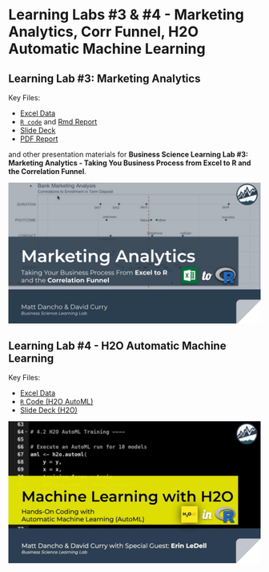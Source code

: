 
<!-- README.md is generated from README.Rmd. Please edit that file -->

# Learning Labs \#3 & \#4 - Marketing Analytics, Corr Funnel, H2O Automatic Machine Learning 

## Learning Lab \#3: Marketing Analytics

Key Files:

  - [Excel
    Data](https://github.com/business-science/presentations/tree/master/2019_02_13_Learning_Lab_Marketing_Analytics/data)
  - [`R
    code`](https://github.com/business-science/presentations/blob/master/2019_02_13_Learning_Lab_Marketing_Analytics/marketing_analysis.R)
    and [Rmd
    Report](https://github.com/business-science/presentations/blob/master/2019_02_13_Learning_Lab_Marketing_Analytics/marketing_analysis_report.Rmd)
  - [Slide
    Deck](https://github.com/business-science/presentations/blob/master/2019_02_13_Learning_Lab_Marketing_Analytics/Excel_To_R.pdf)
  - [PDF
    Report](https://github.com/business-science/presentations/blob/master/2019_02_13_Learning_Lab_Marketing_Analytics/marketing_analysis_report.pdf)

and other presentation materials for **Business Science Learning Lab
\#3: Marketing Analytics - Taking You Business Process from Excel to R
and the Correlation Funnel**.


![](Excel_to_R_thumb.jpg)<!-- -->

## Learning Lab \#4 - H2O Automatic Machine Learning

Key Files:

  - [Excel Data](https://github.com/business-science/presentations/tree/master/2019_02_13_Learning_Lab_Marketing_Analytics/data)
  - [`R` Code (H2O AutoML)](https://github.com/business-science/presentations/blob/master/2019_02_13_Learning_Lab_Marketing_Analytics/marketing_h2o_automl.R)
  - [Slide Deck (H2O)](https://github.com/business-science/presentations/blob/master/2019_02_13_Learning_Lab_Marketing_Analytics/h2o_automl_bizsci_feb2019.pdf)
  
![](h2o_thumb.jpg)
